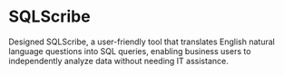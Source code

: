 # SQLScribe

Designed SQLScribe, a user-friendly tool that translates English natural language questions into SQL queries, enabling business users to independently analyze data without needing IT assistance.
